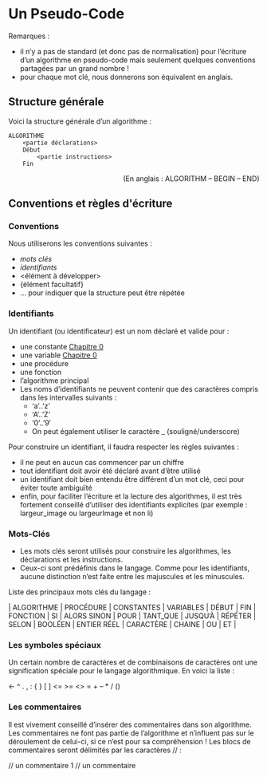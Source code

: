 # Un Pseudo-Code

Remarques :

* il n’y a pas de standard (et donc pas de normalisation) pour l’écriture d’un algorithme en pseudo-code mais seulement quelques conventions partagées par un grand nombre !
* pour chaque mot clé, nous donnerons son équivalent en anglais.


## Structure générale

Voici la structure générale d’un algorithme :
```
ALGORITHME 
    <partie déclarations>
    Début
        <partie instructions>
    Fin
```

<p align="right">(En anglais : ALGORITHM – BEGIN – END)</p>

## Conventions et règles d'écriture

### Conventions

Nous utiliserons les conventions suivantes :

* *mots clés*
* _identifiants_
* <élément à développer>
* {élément facultatif}
* ... pour indiquer que la structure peut être répétée

### Identifiants 

Un identifiant (ou identificateur) est un nom déclaré et valide pour :
* une constante [Chapitre 0](./NotionDeBase.md)
* une variable [Chapitre 0](./NotionDeBase.md)
* une procédure
* une fonction
* l’algorithme principal
* Les noms d’identifiants ne peuvent contenir que des caractères compris dans les intervalles suivants :
  * ‘a’..’z’
  * ‘A’..’Z’
  * ‘0’..’9′
  * On peut également utiliser le caractère _ (souligné/underscore)

Pour construire un identifiant, il faudra respecter les règles suivantes :
* il ne peut en aucun cas commencer par un chiffre 
* tout identifiant doit avoir été déclaré avant d’être utilisé
* un identifiant doit bien entendu être différent d’un mot clé, ceci pour éviter toute ambiguïté
* enfin, pour faciliter l’écriture et la lecture des algorithmes, il est très fortement conseillé d’utiliser des identifiants explicites (par exemple : largeur_image ou largeurImage et non li)


### Mots-Clés

* Les mots clés seront utilisés pour construire les algorithmes, les déclarations et les instructions.
* Ceux-ci sont prédéfinis dans le langage. Comme pour les identifiants, aucune distinction n’est faite entre les majuscules et les minuscules.

Liste des principaux mots clés du langage :

| ALGORITHME | PROCÉDURE | CONSTANTES | VARIABLES | DÉBUT | FIN | FONCTION | SI | ALORS
SINON | POUR | TANT_QUE | JUSQU’À | RÉPÉTER | SELON | BOOLÉEN | ENTIER
RÉEL | CARACTÈRE | CHAINE | OU | ET |

### Les symboles spéciaux

Un certain nombre de caractères et de combinaisons de caractères ont une signification spéciale pour le langage algorithmique. 
En voici la liste :

←	^	.	,	:	{	}	[	]	<=	>=	<>	=	+	–	*	/	()

### Les commentaires

Il est vivement conseillé d’insérer des commentaires dans son algorithme. Les commentaires ne font pas partie de l’algorithme et n’influent pas sur le déroulement de celui-ci, si ce n’est pour sa compréhension ! Les blocs de commentaires seront délimités par les caractères // :

// un commentaire
1
// un commentaire
